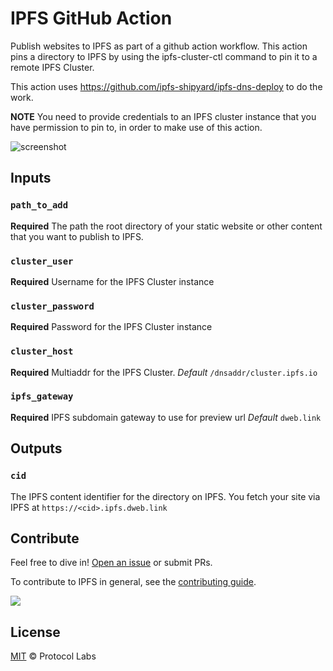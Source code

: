 # IPFS GitHub Action

Publish websites to IPFS as part of a github action workflow. This action pins a directory to IPFS by using the ipfs-cluster-ctl command to pin it to a remote IPFS Cluster.

This action uses https://github.com/ipfs-shipyard/ipfs-dns-deploy to do the work.

**NOTE** You need to provide credentials to an IPFS cluster instance that you have permission to pin to, in order to make use of this action.

![screenshot](screenshot.png)


## Inputs

### `path_to_add`

**Required** The path the root directory of your static website or other content that you want to publish to IPFS.

### `cluster_user`

**Required** Username for the IPFS Cluster instance

### `cluster_password`

**Required** Password for the IPFS Cluster instance

### `cluster_host`

**Required** Multiaddr for the IPFS Cluster. 
_Default_ `/dnsaddr/cluster.ipfs.io`

### `ipfs_gateway`

**Required** IPFS subdomain gateway to use for preview url
_Default_ `dweb.link`

## Outputs

### `cid`

The IPFS content identifier for the directory on IPFS. You fetch your site via IPFS at `https://<cid>.ipfs.dweb.link`


## Contribute

Feel free to dive in! [Open an issue](https://github.com/ipfs-shipyard/ipfs-action/issues/new) or submit PRs.

To contribute to IPFS in general, see the [contributing guide](https://github.com/ipfs/community/blob/master/contributing.md).

[![](https://cdn.rawgit.com/jbenet/contribute-ipfs-gif/master/img/contribute.gif)](https://github.com/ipfs/community/blob/master/CONTRIBUTING.md)


## License

[MIT](LICENSE) © Protocol Labs


[`ipfs-cluster-ctl`]: https://cluster.ipfs.io/documentation/ipfs-cluster-ctl/
[`entrypoint.sh`]: scripts/pin-to-cluster.sh
